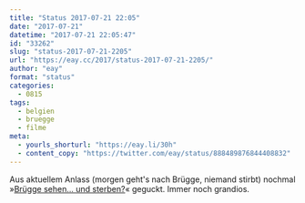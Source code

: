 ```yaml
---
title: "Status 2017-07-21 22:05"
date: "2017-07-21"
datetime: "2017-07-21 22:05:47"
id: "33262"
slug: "status-2017-07-21-2205"
url: "https://eay.cc/2017/status-2017-07-21-2205/"
author: "eay"
format: "status"
categories:
  - 0815
tags:
  - belgien
  - bruegge
  - filme
meta:
  - yourls_shorturl: "https://eay.li/30h"
  - content_copy: "https://twitter.com/eay/status/888489876844408832"
---
```


Aus aktuellem Anlass (morgen geht's nach Brügge, niemand stirbt) nochmal »[Brügge sehen... und sterben?](https://eay.cc/2008/brugge-sehen-und-lieben/)« geguckt. Immer noch grandios.
